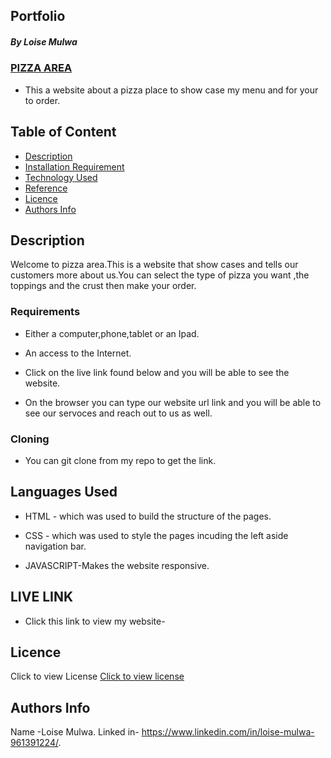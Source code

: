 ## Portfolio

##### By Loise Mulwa
### <U>PIZZA AREA</U>
* This a website about a pizza place to show case my menu and for your to order.

## Table of Content

+ [Description](#description)
+ [Installation Requirement](#Installation)
+ [Technology Used](#technology-used)
+ [Reference](#reference)
+ [Licence](#licence)
+ [Authors Info](#author-Info)

## Description
<p>Welcome to pizza area.This is a website that show cases and tells our customers more about us.You can select the type of pizza you want ,the toppings and the crust then make your order.</p>



### Requirements

* Either a computer,phone,tablet or an Ipad.

* An access to the Internet.
* Click on the live link found below and you will be able to see the website.
* On the browser you can type our website url link and you will be able to see our servoces and reach out to us as well.
### Cloning
* You can git clone from my repo to get the link.


## Languages Used
* HTML - which was used to build the structure of the pages.

* CSS - which was used to style the pages incuding the left aside navigation bar.
* JAVASCRIPT-Makes the website responsive.

## LIVE LINK
* Click this link to view my website-





## Licence
Click to view License [Click to view license](LICENSE)



## Authors Info
Name -Loise Mulwa.
Linked in- https://www.linkedin.com/in/loise-mulwa-961391224/.